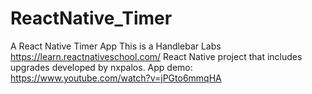 # ReactNative_Timer
A React Native Timer App
This is a Handlebar Labs https://learn.reactnativeschool.com/ React Native project that includes upgrades developed by nxpalos.
App demo: https://www.youtube.com/watch?v=jPGto6mmqHA
